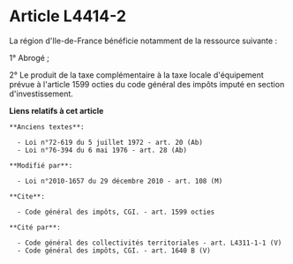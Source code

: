 # Article L4414-2

La région d'Ile-de-France bénéficie notamment de la ressource suivante :

1° Abrogé ;

2° Le produit de la taxe complémentaire à la taxe locale d'équipement prévue à l'article 1599 octies du code général des
impôts imputé en section d'investissement.

**Liens relatifs à cet article**

	**Anciens textes**:

	  - Loi n°72-619 du 5 juillet 1972 - art. 20 (Ab)
	  - Loi n°76-394 du 6 mai 1976 - art. 28 (Ab)

	**Modifié par**:

	  - Loi n°2010-1657 du 29 décembre 2010 - art. 108 (M)

	**Cite**:

	  - Code général des impôts, CGI. - art. 1599 octies

	**Cité par**:

	  - Code général des collectivités territoriales - art. L4311-1-1 (V)
	  - Code général des impôts, CGI. - art. 1640 B (V)
